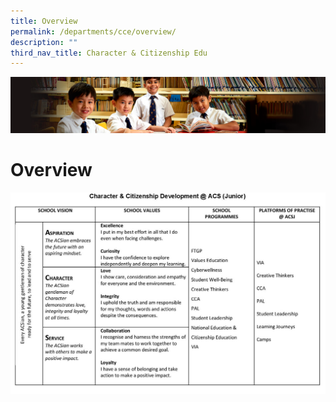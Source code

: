 ```yaml
---
title: Overview
permalink: /departments/cce/overview/
description: ""
third_nav_title: Character & Citizenship Edu
---
```

![](/images/Sub-banner1.jpg)

Overview
========
![](/images/CCE_Overview_2020.jpeg)